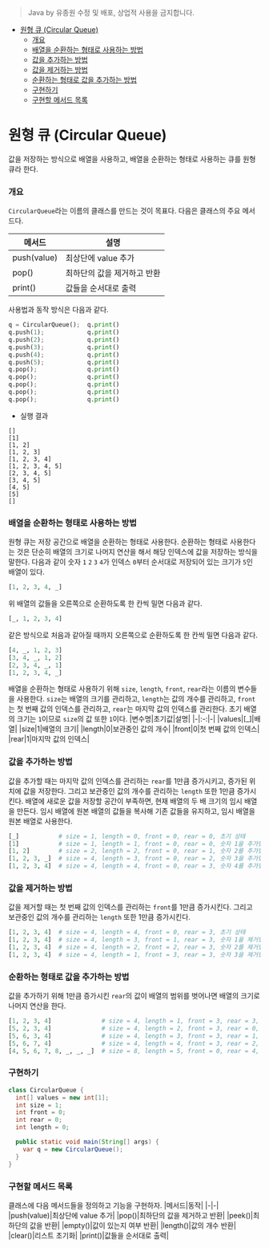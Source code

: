 > Java by 유종원
> 수정 및 배포, 상업적 사용을 금지합니다.

<!-- @import "[TOC]" {cmd="toc" depthFrom=1 depthTo=6 orderedList=false} -->

<!-- code_chunk_output -->

- [원형 큐 (Circular Queue)](#원형-큐-circular-queue)
    - [개요](#개요)
    - [배열을 순환하는 형태로 사용하는 방법](#배열을-순환하는-형태로-사용하는-방법)
    - [값을 추가하는 방법](#값을-추가하는-방법)
    - [값을 제거하는 방법](#값을-제거하는-방법)
    - [순환하는 형태로 값을 추가하는 방법](#순환하는-형태로-값을-추가하는-방법)
    - [구현하기](#구현하기)
    - [구현할 메서드 목록](#구현할-메서드-목록)

<!-- /code_chunk_output -->

# 원형 큐 (Circular Queue)
값을 저장하는 방식으로 배열을 사용하고, 배열을 순환하는 형태로 사용하는 큐를 원형 큐라 한다.

### 개요
`CircularQueue`라는 이름의 클래스를 만드는 것이 목표다. 다음은 클래스의 주요 메서드다.

|메서드|설명|
|-|-|
|push(value)|최상단에 value 추가|
|pop()|최하단의 값을 제거하고 반환|
|print()|값들을 순서대로 출력|

사용법과 동작 방식은 다음과 같다.
```py
q = CircularQueue();  q.print()
q.push(1);            q.print()
q.push(2);            q.print()
q.push(3);            q.print()
q.push(4);            q.print()
q.push(5);            q.print()
q.pop();              q.print()
q.pop();              q.print()
q.pop();              q.print()
q.pop();              q.print()
q.pop();              q.print()
```
* 실행 결과
```
[]
[1]
[1, 2]
[1, 2, 3]
[1, 2, 3, 4]
[1, 2, 3, 4, 5]
[2, 3, 4, 5]
[3, 4, 5]
[4, 5]
[5]
[]

```

### 배열을 순환하는 형태로 사용하는 방법
원형 큐는 저장 공간으로 배열을 순환하는 형태로 사용한다. 순환하는 형태로 사용한다는 것은 단순히 배열의 크기로 나머지 연산을 해서 해당 인덱스에 값을 저장하는 방식을 말한다. 다음과 같이 숫자 `1` `2` `3` `4`가 인덱스 `0`부터 순서대로 저장되어 있는 크기가 `5`인 배열이 있다.
```py
[1, 2, 3, 4, _]
```
위 배열의 값들을 오른쪽으로 순환하도록 한 칸씩 밀면 다음과 같다.
```py
[_, 1, 2, 3, 4]
```
같은 방식으로 처음과 같아질 때까지 오른쪽으로 순환하도록 한 칸씩 밀면 다음과 같다.
```py
[4, _, 1, 2, 3]
[3, 4, _, 1, 2]
[2, 3, 4, _, 1]
[1, 2, 3, 4, _]
```
배열을 순환하는 형태로 사용하기 위해 `size`, `length`, `front`, `rear`라는 이름의 변수들을 사용한다. `size`는 배열의 크기를 관리하고, `length`는 값의 개수를 관리하고, `front`는 첫 번째 값의 인덱스를 관리하고, `rear`는 마지막 값의 인덱스를 관리한다. 초기 배열의 크기는 `1`이므로 `size`의 값 또한 `1`이다.
|변수명|초기값|설명|
|-|:-:|-|
|values|[_]|배열|
|size|1|배열의 크기|
|length|0|보관중인 값의 개수|
|front|0|첫 번째 값의 인덱스|
|rear|1|마지막 값의 인덱스|

### 값을 추가하는 방법
값을 추가할 때는 마지막 값의 인덱스를 관리하는 `rear`를 1만큼 증가시키고, 증가된 위치에 값을 저장한다. 그리고 보관중인 값의 개수를 관리하는 `length` 또한 1만큼 증가시킨다. 배열에 새로운 값을 저장할 공간이 부족하면, 현재 배열의 두 배 크기의 임시 배열을 만든다. 임시 배열에 원본 배열의 값들을 복사해 기존 값들을 유지하고, 임시 배열을 원본 배열로 사용한다.
```py
[_]           # size = 1, length = 0, front = 0, rear = 0, 초기 상태
[1]           # size = 1, length = 1, front = 0, rear = 0, 숫자 1을 추가했다.
[1, 2]        # size = 2, length = 2, front = 0, rear = 1, 숫자 2를 추가했다.
[1, 2, 3, _]  # size = 4, length = 3, front = 0, rear = 2, 숫자 3을 추가했다.
[1, 2, 3, 4]  # size = 4, length = 4, front = 0, rear = 3, 숫자 4를 추가했다.
```

### 값을 제거하는 방법
값을 제거할 때는 첫 번째 값의 인덱스를 관리하는 `front`를 1만큼 증가시킨다. 그리고 보관중인 값의 개수를 관리하는 `length` 또한 1만큼 증가시킨다.
```py
[1, 2, 3, 4]  # size = 4, length = 4, front = 0, rear = 3, 초기 상태
[1, 2, 3, 4]  # size = 4, length = 3, front = 1, rear = 3, 숫자 1을 제거했다.
[1, 2, 3, 4]  # size = 4, length = 2, front = 2, rear = 3, 숫자 2를 제거했다.
[1, 2, 3, 4]  # size = 4, length = 1, front = 3, rear = 3, 숫자 3을 제거했다.
```

### 순환하는 형태로 값을 추가하는 방법
값을 추가하기 위해 1만큼 증가시킨 `rear`의 값이 배열의 범위를 벗어나면 배열의 크기로 나머지 연산을 한다.
```py
[1, 2, 3, 4]              # size = 4, length = 1, front = 3, rear = 3, 초기 상태
[5, 2, 3, 4]              # size = 4, length = 2, front = 3, rear = 0, 숫자 5를 추가했다.
[5, 6, 3, 4]              # size = 4, length = 3, front = 3, rear = 1, 숫자 6을 추가했다.
[5, 6, 7, 4]              # size = 4, length = 4, front = 3, rear = 2, 숫자 7을 추가했다.
[4, 5, 6, 7, 8, _, _, _]  # size = 8, length = 5, front = 0, rear = 4, 숫자 8을 추가했다.
```

### 구현하기
```java
class CircularQueue {
  int[] values = new int[1];
  int size = 1;
  int front = 0;
  int rear = 0;
  int length = 0;

  public static void main(String[] args) {
    var q = new CircularQueue();
  }
}
```

### 구현할 메서드 목록
클래스에 다음 메서드들을 정의하고 기능을 구현하자.
|메서드|동작|
|-|-|
|push(value)|최상단에 value 추가|
|pop()|최하단의 값을 제거하고 반환|
|peek()|최하단의 값을 반환|
|empty()|값이 있는지 여부 반환|
|length()|값의 개수 반환|
|clear()|리스트 초기화|
|print()|값들을 순서대로 출력|
